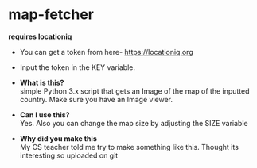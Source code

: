 # map-fetcher

**requires locationiq**
- You can get a token from here- https://locationiq.org

- Input the token in the KEY variable.

- **What is this?**  
  simple Python 3.x script that gets an Image of the map of the inputted country. Make sure you have an Image viewer.
  
- **Can I use this?**  
 Yes. Also you can change the map size by adjusting the SIZE variable

- **Why did you make this**  
  My CS teacher told me try to make something like this. Thought its interesting so uploaded on git

